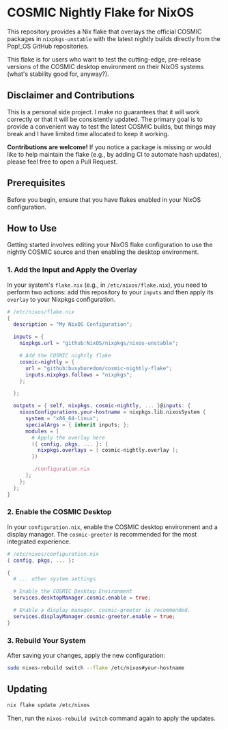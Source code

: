 # COSMIC Nightly Flake for NixOS

This repository provides a Nix flake that overlays the official COSMIC packages in `nixpkgs-unstable` with the latest nightly builds directly from the Pop!_OS GitHub repositories.

This flake is for users who want to test the cutting-edge, pre-release versions of the COSMIC desktop environment on their NixOS systems (what's stability
good for, anyway?).

## Disclaimer and Contributions

This is a personal side project. I make no guarantees that it will work correctly or that it will be consistently updated. The primary goal is to provide a convenient way to test the latest COSMIC builds, but things may break and I have limited time allocated to keep it working.

**Contributions are welcome!** If you notice a package is missing or would like to help maintain the flake (e.g., by adding CI to automate hash updates), please feel free to open a Pull Request.

## Prerequisites

Before you begin, ensure that you have flakes enabled in your NixOS configuration.

## How to Use

Getting started involves editing your NixOS flake configuration to use the nightly COSMIC source and then enabling the desktop environment.

### 1. Add the Input and Apply the Overlay

In your system's `flake.nix` (e.g., in `/etc/nixos/flake.nix`), you need to perform two actions: add this repository to your `inputs` and then apply its `overlay` to your Nixpkgs configuration.

```nix
# /etc/nixos/flake.nix
{
  description = "My NixOS Configuration";

  inputs = {
    nixpkgs.url = "github:NixOS/nixpkgs/nixos-unstable";

    # Add the COSMIC nightly flake
    cosmic-nightly = {
      url = "github:busyboredom/cosmic-nightly-flake";
      inputs.nixpkgs.follows = "nixpkgs";
    };

  };

  outputs = { self, nixpkgs, cosmic-nightly, ... }@inputs: {
    nixosConfigurations.your-hostname = nixpkgs.lib.nixosSystem {
      system = "x86_64-linux";
      specialArgs = { inherit inputs; };
      modules = [
        # Apply the overlay here
        ({ config, pkgs, ... }: {
          nixpkgs.overlays = [ cosmic-nightly.overlay ];
        })

        ./configuration.nix
      ];
    };
  };
}
````

### 2\. Enable the COSMIC Desktop

In your `configuration.nix`, enable the COSMIC desktop environment and a display manager. The `cosmic-greeter` is recommended for the most integrated experience.

```nix
# /etc/nixos/configuration.nix
{ config, pkgs, ... }:

{
  # ... other system settings

  # Enable the COSMIC Desktop Environment
  services.desktopManager.cosmic.enable = true;

  # Enable a display manager. cosmic-greeter is recommended.
  services.displayManager.cosmic-greeter.enable = true;
}
```

### 3\. Rebuild Your System

After saving your changes, apply the new configuration:

```sh
sudo nixos-rebuild switch --flake /etc/nixos#your-hostname
```

## Updating

```sh
nix flake update /etc/nixos
```

Then, run the `nixos-rebuild switch` command again to apply the updates.

